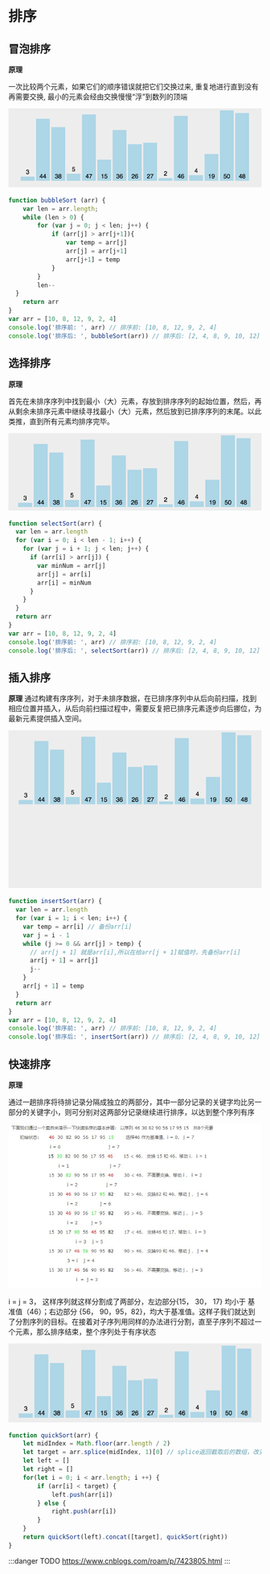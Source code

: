 # 排序

## 冒泡排序

**原理**  

一次比较两个元素，如果它们的顺序错误就把它们交换过来, 重复地进行直到没有再需要交换, 最小的元素会经由交换慢慢“浮”到数列的顶端 

![An image](https://github.com/MY729/BLOG/raw/gh-pages/img/算法/冒泡排序.gif)

```js
function bubbleSort (arr) {
	var len = arr.length;
	while (len > 0) {
		for (var j = 0; j < len; j++) {
			if (arr[j] > arr[j+1]){
				var temp = arr[j]
				arr[j] = arr[j+1]
				arr[j+1] = temp
			}
		}
		len--
  }
	return arr
}
var arr = [10, 8, 12, 9, 2, 4]
console.log('排序前: ', arr) // 排序前: [10, 8, 12, 9, 2, 4]
console.log('排序后: ', bubbleSort(arr)) // 排序后: [2, 4, 8, 9, 10, 12]
```

## 选择排序

**原理**

首先在未排序序列中找到最小（大）元素，存放到排序序列的起始位置，然后，再从剩余未排序元素中继续寻找最小（大）元素，然后放到已排序序列的末尾。以此类推，直到所有元素均排序完毕。

![An image](https://github.com/MY729/BLOG/raw/gh-pages/img/算法/选择排序.gif)  

```js
function selectSort(arr) {
  var len = arr.length
  for (var i = 0; i < len - 1; i++) {
    for (var j = i + 1; j < len; j++) {
      if (arr[i] > arr[j]) {
        var minNum = arr[j]
        arr[j] = arr[i]
        arr[i] = minNum
      }
    }
  }
  return arr
}
var arr = [10, 8, 12, 9, 2, 4]
console.log('排序前: ', arr) // 排序前: [10, 8, 12, 9, 2, 4]
console.log('排序后: ', selectSort(arr)) // 排序后: [2, 4, 8, 9, 10, 12]
```

## 插入排序

**原理**
通过构建有序序列，对于未排序数据，在已排序序列中从后向前扫描，找到相应位置并插入，从后向前扫描过程中，需要反复把已排序元素逐步向后挪位，为最新元素提供插入空间。

![An image](https://github.com/MY729/BLOG/raw/gh-pages/img/算法/插入排序.gif)

```js
function insertSort(arr) {
  var len = arr.length
  for (var i = 1; i < len; i++) {
    var temp = arr[i] // 备份arr[i]
    var j = i - 1
    while (j >= 0 && arr[j] > temp) {
      // arr[j + 1] 就是arr[i],所以在给arr[j + 1]赋值时，先备份arr[i]
      arr[j + 1] = arr[j]
      j--
    }
    arr[j + 1] = temp
  }
  return arr
}
var arr = [10, 8, 12, 9, 2, 4]
console.log('排序前: ', arr) // 排序前: [10, 8, 12, 9, 2, 4]
console.log('排序后: ', insertSort(arr)) // 排序后: [2, 4, 8, 9, 10, 12]
```

## 快速排序

**原理**

通过一趟排序将待排记录分隔成独立的两部分，其中一部分记录的关键字均比另一部分的关键字小，则可分别对这两部分记录继续进行排序，以达到整个序列有序

![An image](https://github.com/MY729/BLOG/raw/gh-pages/img/算法/快速排序.jpg)

i = j = 3， 这样序列就这样分割成了两部分，左边部分{15， 30， 17} 均小于 基准值（46）；右边部分 {56， 90，95，82}，均大于基准值。这样子我们就达到了分割序列的目标。在接着对子序列用同样的办法进行分割，直至子序列不超过一个元素，那么排序结束，整个序列处于有序状态

![An image](https://github.com/MY729/BLOG/raw/gh-pages/img/算法/快速排序.gif)

```js
function quickSort(arr) {
    let midIndex = Math.floor(arr.length / 2)
    let target = arr.splice(midIndex, 1)[0] // splice返回截取后的数组，改变原数组
    let left = []
    let right = []
    for(let i = 0; i < arr.length; i ++) {
        if (arr[i] < target) {
            left.push(arr[i])
        } else {
            right.push(arr[i])
        }
    }
    return quickSort(left).concat([target], quickSort(right))
}
```

:::danger TODO
https://www.cnblogs.com/roam/p/7423805.html
:::